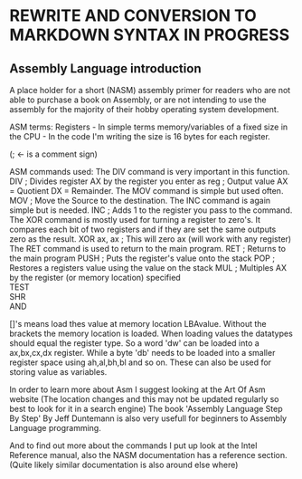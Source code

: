 # REWRITE AND CONVERSION TO MARKDOWN SYNTAX IN PROGRESS  

## Assembly Language introduction

A place holder for a short (NASM) assembly primer for readers who are not able to purchase a book on Assembly, or are not intending to use the assembly for the majority of their hobby operating system development.  

ASM terms:
Registers - In simple terms memory/variables of a fixed size in the CPU
	  - In the code I'm writing the size is 16 bytes for each register.

(; <- is a comment sign)

ASM commands used:
The DIV command is very important in this function.
DIV <reg>		; Divides register AX by the register you enter as reg
			; Output value AX = Quotient DX = Remainder.
The MOV command is simple but used often.
MOV <Destination> <Source>    ; Move the Source to the destination.
The INC command is again simple but is needed.
INC <reg>		 ; Adds 1 to the register you pass to the command.
The XOR command is mostly used for turning a register to zero's. It compares each bit of two registers and if they are set the same outputs zero as the result.
XOR ax, ax		  ; This will zero ax (will work with any register)
The RET command is used to return to the main program.
RET			; Returns to the main program
PUSH <reg>		; Puts the register's value onto the stack
POP <reg>		; Restores a registers value using the value on the stack
MUL <reg>      ; Multiples AX by the register (or memory location) specified  
TEST  
SHR  
AND  

[]'s means load thes value at memory location LBAvalue. Without the brackets the memory location is loaded. When loading values the datatypes should equal the register type. So a word 'dw' can be loaded into a ax,bx,cx,dx register. While a byte 'db' needs to be loaded into a smaller register space using ah,al,bh,bl and so on. These can also be used for storing value as variables.  

In order to learn more about Asm I suggest looking at the Art Of Asm website (The location changes and this may not be updated regularly so best to look for it in a search engine)
The book 'Assembly Language Step By Step' By Jeff Duntemann is also very usefull for beginners to Assembly Language programming.

And to find out more about the commands I put up look at the Intel Reference manual, also the NASM documentation has a reference section. (Quite likely similar documentation is also around else where)
